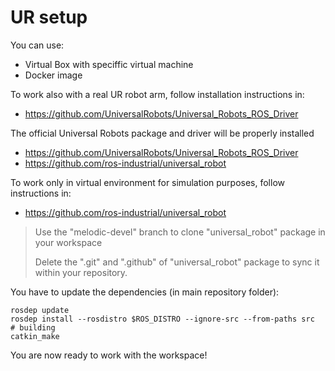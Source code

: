 # **UR setup**

You can use:
- Virtual Box with speciffic virtual machine
- Docker image

To work also with a real UR robot arm, follow installation instructions in: 
- https://github.com/UniversalRobots/Universal_Robots_ROS_Driver

The official Universal Robots package and driver will be properly installed
- https://github.com/UniversalRobots/Universal_Robots_ROS_Driver
- https://github.com/ros-industrial/universal_robot

To work only in virtual environment for simulation purposes, follow instructions in:
- https://github.com/ros-industrial/universal_robot

> Use the "melodic-devel" branch to clone "universal_robot" package in your workspace
>
> Delete the ".git" and ".github" of "universal_robot" package to sync it within your repository.
>
You have to update the dependencies (in main repository folder):
```shell
rosdep update
rosdep install --rosdistro $ROS_DISTRO --ignore-src --from-paths src
# building
catkin_make
```

You are now ready to work with the workspace!
